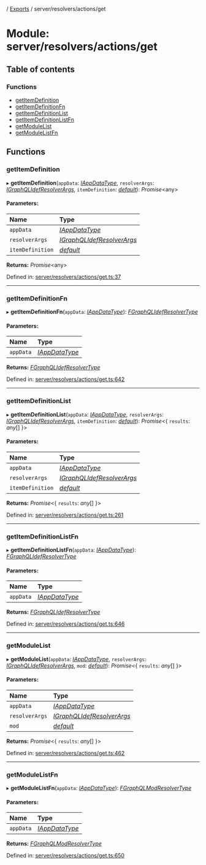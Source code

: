 [](../README.md) / [Exports](../modules.md) / server/resolvers/actions/get

# Module: server/resolvers/actions/get

## Table of contents

### Functions

- [getItemDefinition](server_resolvers_actions_get.md#getitemdefinition)
- [getItemDefinitionFn](server_resolvers_actions_get.md#getitemdefinitionfn)
- [getItemDefinitionList](server_resolvers_actions_get.md#getitemdefinitionlist)
- [getItemDefinitionListFn](server_resolvers_actions_get.md#getitemdefinitionlistfn)
- [getModuleList](server_resolvers_actions_get.md#getmodulelist)
- [getModuleListFn](server_resolvers_actions_get.md#getmodulelistfn)

## Functions

### getItemDefinition

▸ **getItemDefinition**(`appData`: [*IAppDataType*](../interfaces/server.iappdatatype.md), `resolverArgs`: [*IGraphQLIdefResolverArgs*](../interfaces/base_root_gql.igraphqlidefresolverargs.md), `itemDefinition`: [*default*](../classes/base_root_module_itemdefinition.default.md)): *Promise*<any\>

#### Parameters:

Name | Type |
:------ | :------ |
`appData` | [*IAppDataType*](../interfaces/server.iappdatatype.md) |
`resolverArgs` | [*IGraphQLIdefResolverArgs*](../interfaces/base_root_gql.igraphqlidefresolverargs.md) |
`itemDefinition` | [*default*](../classes/base_root_module_itemdefinition.default.md) |

**Returns:** *Promise*<any\>

Defined in: [server/resolvers/actions/get.ts:37](https://github.com/onzag/itemize/blob/11a98dec/server/resolvers/actions/get.ts#L37)

___

### getItemDefinitionFn

▸ **getItemDefinitionFn**(`appData`: [*IAppDataType*](../interfaces/server.iappdatatype.md)): [*FGraphQLIdefResolverType*](base_root_gql.md#fgraphqlidefresolvertype)

#### Parameters:

Name | Type |
:------ | :------ |
`appData` | [*IAppDataType*](../interfaces/server.iappdatatype.md) |

**Returns:** [*FGraphQLIdefResolverType*](base_root_gql.md#fgraphqlidefresolvertype)

Defined in: [server/resolvers/actions/get.ts:642](https://github.com/onzag/itemize/blob/11a98dec/server/resolvers/actions/get.ts#L642)

___

### getItemDefinitionList

▸ **getItemDefinitionList**(`appData`: [*IAppDataType*](../interfaces/server.iappdatatype.md), `resolverArgs`: [*IGraphQLIdefResolverArgs*](../interfaces/base_root_gql.igraphqlidefresolverargs.md), `itemDefinition`: [*default*](../classes/base_root_module_itemdefinition.default.md)): *Promise*<{ `results`: *any*[]  }\>

#### Parameters:

Name | Type |
:------ | :------ |
`appData` | [*IAppDataType*](../interfaces/server.iappdatatype.md) |
`resolverArgs` | [*IGraphQLIdefResolverArgs*](../interfaces/base_root_gql.igraphqlidefresolverargs.md) |
`itemDefinition` | [*default*](../classes/base_root_module_itemdefinition.default.md) |

**Returns:** *Promise*<{ `results`: *any*[]  }\>

Defined in: [server/resolvers/actions/get.ts:261](https://github.com/onzag/itemize/blob/11a98dec/server/resolvers/actions/get.ts#L261)

___

### getItemDefinitionListFn

▸ **getItemDefinitionListFn**(`appData`: [*IAppDataType*](../interfaces/server.iappdatatype.md)): [*FGraphQLIdefResolverType*](base_root_gql.md#fgraphqlidefresolvertype)

#### Parameters:

Name | Type |
:------ | :------ |
`appData` | [*IAppDataType*](../interfaces/server.iappdatatype.md) |

**Returns:** [*FGraphQLIdefResolverType*](base_root_gql.md#fgraphqlidefresolvertype)

Defined in: [server/resolvers/actions/get.ts:646](https://github.com/onzag/itemize/blob/11a98dec/server/resolvers/actions/get.ts#L646)

___

### getModuleList

▸ **getModuleList**(`appData`: [*IAppDataType*](../interfaces/server.iappdatatype.md), `resolverArgs`: [*IGraphQLIdefResolverArgs*](../interfaces/base_root_gql.igraphqlidefresolverargs.md), `mod`: [*default*](../classes/base_root_module.default.md)): *Promise*<{ `results`: *any*[]  }\>

#### Parameters:

Name | Type |
:------ | :------ |
`appData` | [*IAppDataType*](../interfaces/server.iappdatatype.md) |
`resolverArgs` | [*IGraphQLIdefResolverArgs*](../interfaces/base_root_gql.igraphqlidefresolverargs.md) |
`mod` | [*default*](../classes/base_root_module.default.md) |

**Returns:** *Promise*<{ `results`: *any*[]  }\>

Defined in: [server/resolvers/actions/get.ts:462](https://github.com/onzag/itemize/blob/11a98dec/server/resolvers/actions/get.ts#L462)

___

### getModuleListFn

▸ **getModuleListFn**(`appData`: [*IAppDataType*](../interfaces/server.iappdatatype.md)): [*FGraphQLModResolverType*](base_root_gql.md#fgraphqlmodresolvertype)

#### Parameters:

Name | Type |
:------ | :------ |
`appData` | [*IAppDataType*](../interfaces/server.iappdatatype.md) |

**Returns:** [*FGraphQLModResolverType*](base_root_gql.md#fgraphqlmodresolvertype)

Defined in: [server/resolvers/actions/get.ts:650](https://github.com/onzag/itemize/blob/11a98dec/server/resolvers/actions/get.ts#L650)
